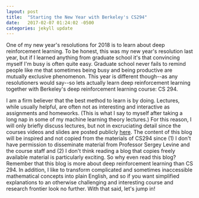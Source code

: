 ```yaml
---
layout: post
title:  "Starting the New Year with Berkeley's CS294"
date:   2017-02-07 01:24:02 -0500
categories: jekyll update
---
```

One of my new year's resolutions for 2018 is to learn about deep reinforcement learning. To be honest, this was my new year's resolution last year, but if I learned anything from graduate school it's that convincing myself I'm busy is often quite easy. Graduate school never fails to remind people like me that sometimes being busy and being productive are mutually exclusive phenomenon. This year is different though--as any resolutioners would say--so lets actually learn deep reinforcement learning together with Berkeley's deep reinforcement learning course: CS 294.

I am a firm believer that the best method to learn is by doing. Lectures, while usually helpful, are often not as interesting and interactive as assignments and homeworks. (This is what I say to myself after taking a long nap in some of my machine learning theory lectures.) For this reason, I will only briefly discuss lectures, but not in excruciating detail since the courses videos and slides are posted publicly [here][cs294-page]. The content of this blog will be inspired and not copied from the materials of CS294 since (1) I don't have permission to disseminate material from Professor Sergey Levine and the course staff and (2) I don't think reading a blog that copies freely available material is particularly exciting. So why even read this blog? Remember that this blog is more about deep reinforcement learning than CS 294. In addition, I like to transform complicated and sometimes inaccessible mathematical concepts into plain English, and so if you want simplified explanations to an otherwise challenging and interesting course and research frontier look no further. With that said, let's jump in!

[cs294-page]: http://rll.berkeley.edu/deeprlcourse/
